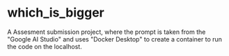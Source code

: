 # which_is_bigger
A Assesment submission project, where the prompt is taken from the "Google AI Studio" and uses "Docker Desktop" to create a container to run the code on the localhost.
